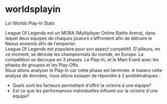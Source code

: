 # worldsplayin
Lol Worlds Play-In Stats

League Of Legends est un MOBA (Multiplayer Online Battle Arena), dans lequel deux équipes de chaques joueurs s'affrontent afin de détruire le Nexus ennemis afin de l'emporter.  
League Of Legends est populaire pour son aspect compétitif. D'ailleurs, en ce moment, se déroule les championnats du monde, en Europe.
La compétition se découpe en 3 phases. Le Play-In, et le Main Event avec les phases de groupes et les Play-Offs.  
Nous allons analyser le Play-In car cette phase est terminée.
A travers cette analyse de données, nous allons essayer de répondre à 2 problématiques : 
+ Quels sont les facteurs permettant d'offrir la victoire à une équipe?
+ Est ce que les performances individuelles influent sur la victoire d'une équipe?
